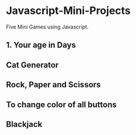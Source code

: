 # Javascript-Mini-Projects
Five Mini Games using Javascript.

## 1. Your age in Days

## Cat Generator

## Rock, Paper and Scissors

## To change color of all buttons

## Blackjack
